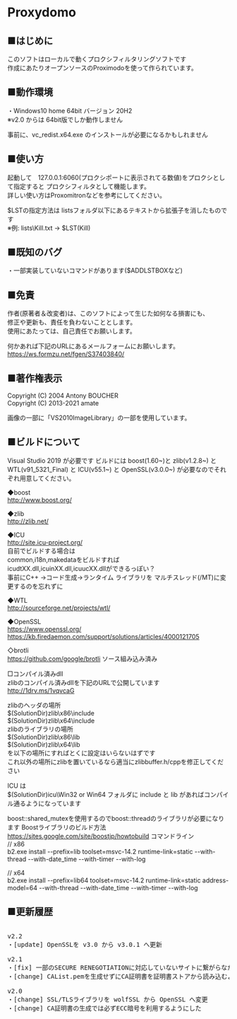 # Proxydomo　　　　　　　　　　　　
 
## ■はじめに
このソフトはローカルで動くプロクシフィルタリングソフトです  
作成にあたりオープンソースのProximodoを使って作られています。  

## ■動作環境
・Windows10 home 64bit バージョン 20H2  
※v2.0 からは 64bit版でしか動作しません

事前に、vc_redist.x64.exe のインストールが必要になるかもしれません

## ■使い方
起動して　127.0.0.1:6060(プロクシポートに表示されてる数値)をプロクシとして指定すると
プロクシフィルタとして機能します。  
詳しい使い方はProxomitronなどを参考にしてください。  

$LSTの指定方法は listsフォルダ以下にあるテキストから拡張子を消したものです  
※例: lists\Kill.txt -> $LST(Kill)

## ■既知のバグ
・一部実装していないコマンドがあります($ADDLSTBOXなど)

## ■免責
作者(原著者＆改変者)は、このソフトによって生じた如何なる損害にも、  
修正や更新も、責任を負わないこととします。  
使用にあたっては、自己責任でお願いします。  
 
何かあれば下記のURLにあるメールフォームにお願いします。  
https://ws.formzu.net/fgen/S37403840/
 
## ■著作権表示
Copyright (C) 2004 Antony BOUCHER  
Copyright (C) 2013-2021 amate
 
画像の一部に「VS2010ImageLibrary」の一部を使用しています。
 
## ■ビルドについて
Visual Studio 2019 が必要です
ビルドには boost(1.60~)と zlib(v1.2.8~) と WTL(v91_5321_Final) と ICU(v55.1~) と OpenSSL(v3.0.0~) が必要なのでそれぞれ用意してください。

◆boost  
http://www.boost.org/

◆zlib  
http://zlib.net/

◆ICU  
http://site.icu-project.org/  
自前でビルドする場合は  
common,i18n,makedataをビルドすれば  
icudtXX.dll,icuinXX.dll,icuucXX.dllができるっぽい？  
事前にC++ ->コード生成->ランタイム ライブラリを マルチスレッド(/MT)に変更するのを忘れずに

◆WTL  
http://sourceforge.net/projects/wtl/

◆OpenSSL  
https://www.openssl.org/  
https://kb.firedaemon.com/support/solutions/articles/4000121705

◇brotli  
https://github.com/google/brotli
ソース組み込み済み

□コンパイル済みdll  
zlibのコンパイル済みdllを下記のURLで公開しています  
http://1drv.ms/1vqvcaG


zlibのヘッダの場所  
\$(SolutionDir)zlib\x86\include  
\$(SolutionDir)zlib\x64\include  
zlibのライブラリの場所  
\$(SolutionDir)zlib\x86\lib  
\$(SolutionDir)zlib\x64\lib  
を以下の場所にすればとくに設定はいらないはずです  
これ以外の場所にzlibを置いているなら適当にzlibbuffer.h/cppを修正してください  

ICU は  
$(SolutionDir)icu\Win32 or Win64 フォルダに include と lib があればコンパイル通るようになっています

boost::shared_mutexを使用するのでboost::threadのライブラリが必要になります
 Boostライブラリのビルド方法  
 https://sites.google.com/site/boostjp/howtobuild
コマンドライン  
// x86  
b2.exe install --prefix=lib toolset=msvc-14.2 runtime-link=static --with-thread --with-date_time --with-timer --with-log  

// x64  
b2.exe install  --prefix=lib64 toolset=msvc-14.2 runtime-link=static address-model=64 --with-thread --with-date_time --with-timer --with-log

## ■更新履歴

<pre>

v2.2
・[update] OpenSSLを v3.0 から v3.0.1 へ更新

v2.1
・[fix] 一部のSECURE RENEGOTIATIONに対応していないサイトに繋がらなかったのを修正
・[change] CAList.pemを生成せずにCA証明書を証明書ストアから読み込むように変更

v2.0
・[change] SSL/TLSライブラリを wolfSSL から OpenSSL へ変更
・[change] CA証明書の生成では必ずECC暗号を利用するようにした

</pre>


